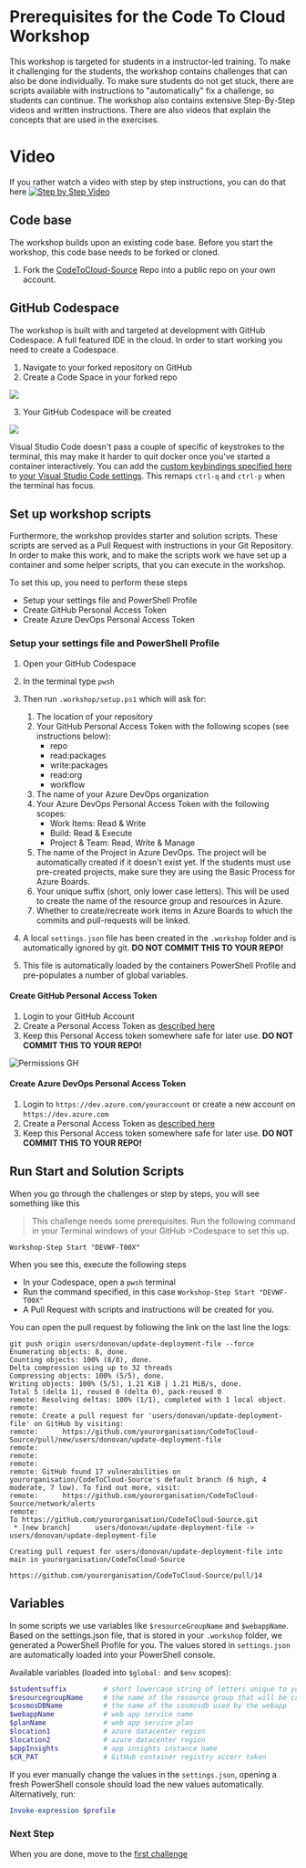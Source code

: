 # Prerequisites for the Code To Cloud Workshop

This workshop is targeted for students in a instructor-led training. To make it challenging for the students, the workshop contains challenges that can also be done individually. To make sure students do not get stuck, there are scripts available with instructions to "automatically" fix a challenge, so students can continue. The workshop also contains extensive Step-By-Step videos and written instructions. There are also videos that explain the concepts that are used in the exercises.

# Video
If you rather watch a video with step by step instructions, you can do that here
[![Step by Step Video](https://img.youtube.com/vi/YOZAGmuYNZM/0.jpg)](https://www.youtube.com/watch?v=YOZAGmuYNZM)

## Code base

The workshop builds upon an existing code base. Before you start the workshop, this code base needs to be forked or cloned. 

1. Fork the [CodeToCloud-Source](https://github.com/xpiritbv/CodeToCloud-Source) Repo into a public repo on your own account.

## GitHub Codespace

The workshop is built with and targeted at development with GitHub Codespace. A full featured IDE in the cloud. In order to start working you need to create a Codespace.

1. Navigate to your forked repository on GitHub
2. Create a Code Space in your forked repo

![](/Assets/CodeSpace.png)

3. Your GitHub Codespace will be created

![](/Assets/Codespace-creation.png)

Visual Studio Code doesn't pass a couple of specific of keystrokes to the terminal, this may make it harder to quit docker once you've started a container interactively. You can add the [custom keybindings specified here](/.devcontainer/keybindings.json) to [your Visual Studio Code settings](https://code.visualstudio.com/docs/getstarted/keybindings#_advanced-customization). This remaps `ctrl-q` and `ctrl-p` when the terminal has focus.

## Set up workshop scripts

Furthermore, the workshop provides starter and solution scripts. These scripts are served as a Pull Request with instructions in your Git Repository. In order to make this work, and to make the scripts work we have set up a container and some helper scripts, that you can execute in the workshop.

To set this up, you need to perform these steps

* Setup your settings file and PowerShell Profile
* Create GitHub Personal Access Token
* Create Azure DevOps Personal Access Token

### Setup your settings file and PowerShell Profile

1. Open your GitHub Codespace 
1. In the terminal type `pwsh`
1. Then run `.workshop/setup.ps1` which will ask for:
    1. The location of your repository
    2. Your GitHub Personal Access Token with the following scopes (see instructions below):
       * repo
       * read:packages
       * write:packages
       * read:org
       * workflow
    3. The name of your Azure DevOps organization
    4. Your Azure DevOps Personal Access Token with the following scopes:
       * Work Items: Read & Write
       * Build: Read & Execute
       * Project & Team: Read, Write & Manage
    5. The name of the Project in Azure DevOps. The project will be automatically created if it doesn't exist yet. If the students must use pre-created projects, make sure they are using the Basic Process for Azure Boards.
    6. Your unique suffix (short, only lower case letters). This will be used to create the name of the resource group and resources in Azure.
    7. Whether to create/recreate work items in Azure Boards to which the commits and pull-requests will be linked.

1. A local `settings.json` file has been created in the `.workshop` folder and is automatically ignored by git. **DO NOT COMMIT THIS TO YOUR REPO!**
1. This file is automatically loaded by the containers PowerShell Profile and pre-populates a number of global variables.

#### Create GitHub Personal Access Token

1. Login to your GitHub Account
1. Create a Personal Access Token as [described here](https://docs.github.com/en/free-pro-team@latest/github/authenticating-to-github/creating-a-personal-access-token)
1. Keep this Personal Access token somewhere safe for later use. **DO NOT COMMIT THIS TO YOUR REPO!**

![Permissions GH](/Assets/Permissions-GH.png)

#### Create Azure DevOps Personal Access Token

1. Login to `https://dev.azure.com/youraccount` or create a new account on `https://dev.azure.com`
1. Create a Personal Access Token as [described here](https://docs.microsoft.com/en-us/azure/devops/organizations/accounts/use-personal-access-tokens-to-authenticate?view=azure-devops&tabs=preview-page)
1. Keep this Personal Access token somewhere safe for later use. **DO NOT COMMIT THIS TO YOUR REPO!**

## Run Start and Solution Scripts

When you go through the challenges or step by steps, you will see something like this

>This challenge needs some prerequisites. Run the following command in your Terminal windows of your GitHub >Codespace to set this up.

```
Workshop-Step Start "DEVWF-T00X"
```

When you see this, execute the following steps

* In your Codespace, open a `pwsh` terminal
* Run the command specified, in this case `Workshop-Step Start "DEVWF-T00X"`
* A Pull Request with scripts and instructions will be created for you.

You can open the pull request by following the link on the last line the logs:

```plain
git push origin users/donovan/update-deployment-file --force
Enumerating objects: 8, done.
Counting objects: 100% (8/8), done.
Delta compression using up to 32 threads
Compressing objects: 100% (5/5), done.
Writing objects: 100% (5/5), 1.21 KiB | 1.21 MiB/s, done.
Total 5 (delta 1), reused 0 (delta 0), pack-reused 0
remote: Resolving deltas: 100% (1/1), completed with 1 local object.
remote: 
remote: Create a pull request for 'users/donovan/update-deployment-file' on GitHub by visiting:
remote:      https://github.com/yourorganisation/CodeToCloud-Source/pull/new/users/donovan/update-deployment-file
remote:
remote:
remote:
remote: GitHub found 17 vulnerabilities on yourorganisation/CodeToCloud-Source's default branch (6 high, 4 moderate, 7 low). To find out more, visit:   
remote:      https://github.com/yourorganisation/CodeToCloud-Source/network/alerts
remote:
To https://github.com/yourorganisation/CodeToCloud-Source.git
 * [new branch]      users/donovan/update-deployment-file -> users/donovan/update-deployment-file
 
Creating pull request for users/donovan/update-deployment-file into main in yourorganisation/CodeToCloud-Source

https://github.com/yourorganisation/CodeToCloud-Source/pull/14
```

## Variables

In some scripts we use variables like `$resourceGroupName` and `$webappName`. Based on the settings.json file, that is stored in your `.workshop` folder, we generated a PowerShell Profile for you. The values stored in `settings.json` are automatically loaded into your PowerShell console.

Available variables (loaded into `$global:` and `$env` scopes):

```powershell
$studentsuffix         # short lowercase string of letters unique to you.
$resourcegroupName     # the name of the resource group that will be created for you
$cosmosDBName          # the name of the cosmosdb used by the webapp
$webappName            # web app service name
$planName              # web app service plan
$location1             # azure datacenter region
$location2             # azure datacenter region
$appInsights           # app insights instance name
$CR_PAT                # GitHub container registry accerr token
```

If you ever manually change the values in the `settings.json`, opening a fresh PowerShell console should load the new values automatically. Alternatively, run:

```powershell
Invoke-expression $profile
```

### Next Step

When you are done, move to the [first challenge](/Challenges/Module1-ImprovingDeveloperFlow/ImprovingDeveloperWorkflow.md)
